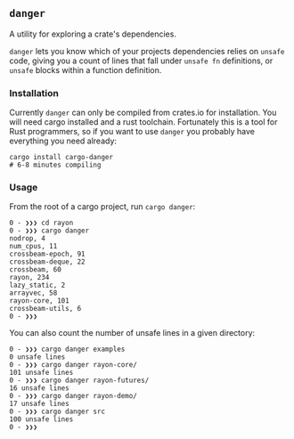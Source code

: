 ## `danger`

A utility for exploring a crate's dependencies.


`danger` lets you know which of your projects dependencies relies on `unsafe`
code, giving you a count of lines that fall under `unsafe fn` definitions, or
`unsafe` blocks within a function definition.

### Installation

Currently `danger` can only be compiled from crates.io for installation.  You
will need cargo installed and a rust toolchain.  Fortunately this is a tool for
Rust programmers, so if you want to use `danger` you probably have everything
you need already:

```
cargo install cargo-danger
# 6-8 minutes compiling
```

### Usage

From the root of a cargo project, run `cargo danger`:

```
0 - ❯❯❯ cd rayon
0 - ❯❯❯ cargo danger
nodrop, 4
num_cpus, 11
crossbeam-epoch, 91
crossbeam-deque, 22
crossbeam, 60
rayon, 234
lazy_static, 2
arrayvec, 58
rayon-core, 101
crossbeam-utils, 6
0 - ❯❯❯
```

You can also count the number of unsafe lines in a given directory:

```
0 - ❯❯❯ cargo danger examples
0 unsafe lines
0 - ❯❯❯ cargo danger rayon-core/
101 unsafe lines
0 - ❯❯❯ cargo danger rayon-futures/
16 unsafe lines
0 - ❯❯❯ cargo danger rayon-demo/
17 unsafe lines
0 - ❯❯❯ cargo danger src
100 unsafe lines
0 - ❯❯❯ 
```
